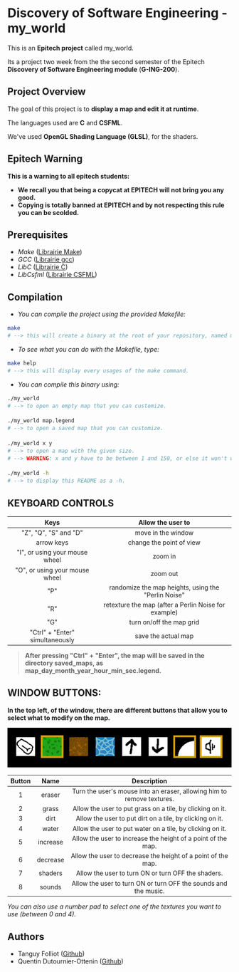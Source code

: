 # Discovery of Software Engineering - my_world

This is an **Epitech project** called my_world.

Its a project two week from the the second semester of the Epitech **Discovery of Software Engineering module** (**G-ING-200**).

## Project Overview

The goal of this project is to **display a map and edit it at runtime**.

The languages used are **C** and **CSFML**.

We've used **OpenGL Shading Language (GLSL)**, for the shaders.

## Epitech Warning

**This is a warning to all epitech students:** 
- **We recall you that being a copycat at EPITECH will not bring you any good.**
- **Copying is totally banned at EPITECH and by not respecting this rule you can be scolded.**

## Prerequisites

- _Make_        ([Librairie Make](https://www.gnu.org/software/make/manual/make.html))
- _GCC_         ([Librairie gcc](https://devdocs.io/gcc~14/))
- _LibC_        ([Librairie C](https://www.gnu.org/software/libc/))
- _LibCsfml_    ([Librairie CSFML](https://csfml.1l.is/index.html))

## Compilation

- *You can compile the project using the provided Makefile:*

```bash
make
# --> this will create a binary at the root of your repository, named my_world.
```

- *To see what you can do with the Makefile, type:*

```bash
make help
# --> this will display every usages of the make command.
```

- *You can compile this binary using:*

```bash
./my_world
# --> to open an empty map that you can customize.

./my_world map.legend
# --> to open a saved map that you can customize.

./my_world x y
# --> to open a map with the given size.
# --> WARNING: x and y have to be between 1 and 150, or else it won't work.

./my_world -h
# --> to display this README as a -h.
```

## KEYBOARD CONTROLS

| Keys | Allow the user to |
| :---------------: | :---------------: |
| "Z", "Q", "S" and "D" | move in the window |
| arrow keys | change the point of view |
| "I", or using your mouse wheel | zoom in |
| "O", or using your mouse wheel | zoom out |
| "P" | randomize the map heights, using the "Perlin Noise" |
| "R" | retexture the map (after a Perlin Noise for example) |
| "G" | turn on/off the map grid |
| "Ctrl" + "Enter" simultaneously | save the actual map |

> **After pressing "Ctrl" + "Enter", the map will be saved in the directory saved_maps, as map_day_month_year_hour_min_sec.legend.**

## WINDOW BUTTONS:

**In the top left, of the window, there are different buttons that allow you to select what to modify on the map.**

![Map_buttons](./readme_ressources/map_buttons.png)

| Button | Name | Description |
| :---------------: | :---------------: | :---------------: |
| 1 | eraser | Turn the user's mouse into an eraser, allowing him to remove textures. |
| 2 | grass | Allow the user to put grass on a tile, by clicking on it. |
| 3 | dirt | Allow the user to put dirt on a tile, by clicking on it. |
| 4 | water | Allow the user to put water on a tile, by clicking on it. |
| 5 | increase | Allow the user to increase the height of a point of the map. |
| 6 | decrease | Allow the user to decrease the height of a point of the map. |
| 7 | shaders | Allow the user to turn ON or turn OFF the shaders. |
| 8 | sounds | Allow the user to turn ON or turn OFF the sounds and the music. |

*You can also use a number pad to select one of the textures you want to use (between 0 and 4).*

## Authors

- Tanguy Folliot                  ([Github](https://github.com/jf1Phillips))
- Quentin Dutournier-Ottenin      ([Github](https://github.com/Patate-with-computer))

